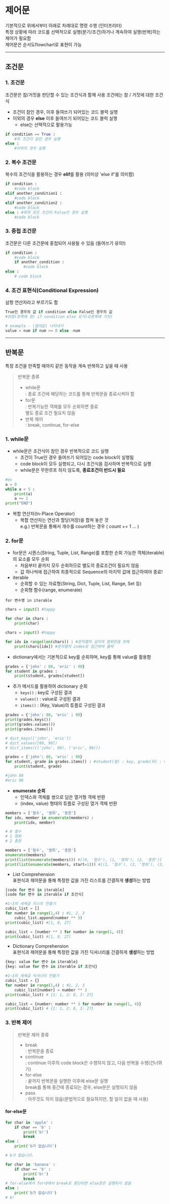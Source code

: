 # 제어문
기본적으로 위에서부터 아래로 차례대로 명령 수행 (인터프리터)  
특정 상황에 따라 코드를 선택적으로 실행(분기/조건)하거나 계속하여 실행(반복)하는 제어가 필요함  
제어문은 순서도flowchart로 표현이 가능

---

## 조건문
### 1. 조건문
조건문은 참/거짓을 판단할 수 있는 조건식과 함께 사용
조건에는 참 / 거짓에 대한 조건식  
- 조건이 참인 경우, 이후 들여쓰기 되어있는 코드 블럭 실행  
- 이외의 경우 **else** 이후 들여쓰기 되어있는 코드 블럭 실행  
    - else는 선택적으로 활용가능

```python
if condition == True :
    #위 조건이 참인 경우 실행
else :
    #이외의 경우 실행
```

### 2. 복수 조건문
복수의 조건식을 활용하는 경우 **elif**를 활용 (의미상 'else if'를 의미함)
```python
if condition : 
    #code block
elif another_condition1 : 
    #code block
elif another_condition2 : 
    #code block
else : #위의 모든 조건이 False인 경우 실행 
    #code block
```

### 3. 중첩 조건문
조건문은 다른 조건문에 중첩되어 사용될 수 있음 (들여쓰기 유의!)
```python
if condition : 
    #code block
    if another_condition : 
        #code block
else : 
    # code block
```

### 4. 조건 표현식(Conditional Expression)
삼항 연산자라고 부르기도 함  
```python 
True인 경우의 값 if condition else False인 경우의 값
#왼참(왼쪽에 참) if condition else 오거(오른쪽에 거짓)
```

```python
# example - |절대값| 나타내기 
value = num if num >= 0 else -num
```

---
## 반복문
특정 조건을 만족할 때까지 같은 동작을 계속 반복하고 싶을 때 사용
> 반복문 종류  
>   - while문   
: 종료 조건에 해당하는 코드를 통해 반복문을 종료시켜야 함  
>    - for문  
: 반복가능한 객체를 모두 순회하면 종료    
별도 종료 조건 필요치 않음  
>    - 반복 제어    
: break, continue, for-else  

### 1. while문
- while문은 조건식이 참인 경우 반복적으로 코드 실행
    - 조건이 True인 경우 들여쓰기 되어있는 code block이 실행됨
    - code block이 모두 실행되고, 다시 조건식을 검사하며 반복적으로 실행
    - while문은 무한루프 하지 않도록, **종료조건이 반드시 필요**

```python
#ex
a = 0
while a < 5 :
    print(a)
    a += 1
print("END")
```
- 복합 연산자(In-Place Operator)  
    - 복합 연산자는 연산과 할당(저장)을 합쳐 놓은 것  
e.g.) 반복문을 통해서 개수를 count하는 경우 ( count += 1 ... )

### 2. for문
- for문은 시퀀스(String, Tuple, List, Range)를 포함한 순회 가능한 객체(iterable)의 요소를 모두 순회  
    - 처음부터 끝까지 모두 순회하므로 별도의 종료조건이 필요치 않음
    - 값 하나씩에 접근하여 최종적으로 Sequence의 마지막 값에 접근하여야 종료! 
- iterable
    - 순회할 수 있는 자료형(String, Dict, Tuple, List, Range, Set 등)
    - 순회형 함수(range, enumerate)  

`for 변수명 in iterable`

```python
chars = input() #happy

for char in chars : 
    print(char)
```

```python
chars = input() #happy

for idx in range(len(chars)) : #문자열의 길이의 범위만큼 반복
    print(chars[idx]) #문자열의 index로 접근하여 출력
```

- dictionary에서는 기본적으로 key를 순회하며, key를 통해 value를 활용함
```python
grades = {'john' : 80, 'eric' : 90}
for student in grades :
    print(student, grades[student])
```

- 추가 메서드를 활용하여 dictionary 순회
    - `keys()` : key로 구성된 결과
    - `values()` : value로 구성된 결과
    - `items()` : (Key, Value)의 튜플로 구성된 결과

```python
grades = {'john': 80, 'eric' : 90}
print(grades.keys())
print(grades.values())
print(grades.items())

# dict_keys(['john', 'eric'])
# dict_values([80, 90])
# dict_items([('john', 80), ('eric', 90)])
```

```python
grades = {'john': 80, 'eric' : 90}
for student, grade in grades.items() : #student(앞) : key, grade(뒤) : value 
    print(student, grade)

#john 80
#eric 90
```

- **enumerate 순회**
    - 인덱스와 객체를 쌍으로 담은 열거형 객체 반환
    - (index, value) 형태의 튜플로 구성된 열거 객체 반환
```python
members = ['철수', '영희', '종한']
for idx, member in enumerate(members) :
    print(idx, member)

# 0 철수
# 1 영희
# 2 종한
```
```python
members = ['철수', '영희', '종한']
enumerate(members)
print(list(enumerate(members))) #[(0, '철수'), (1, '영희'), (2, '종한')]
print(list(enumerate(members, start=1))) #[(1, '철수'), (2, '영희'), (3, '종한')]
```

- List Comprehension  
표현식과 제어문을 통해 특정한 값을 가진 리스트를 간결하게 **생성**하는 방법  
```python
[code for 변수 in iterable]
[code for 변수 in iterable if 조건식]
```

```python
#1~3의 세제곱 리스트 만들기
cubic_list = []
for number in range(1,4) : #1, 2, 3
    cubic_list.append(number ** 3)
print(cubic_list) #[1, 8, 27]

cubic_list = [number ** 3 for number in range(1, 4)]
print(cubic_list) #[1, 8, 27]
```

- Dictionary Comprehension  
표현식과 제어문을 통해 특정한 값을 가진 딕셔너리를 간결하게 **생성**하는 방법 
 ```python
{key: value for 변수 in iterable}
{key: value for 변수 in iterable if 조건식}
```

```python
#1~3의 세제곱 딕셔너리 만들기
cubic_list = {}
for number in range(1,4) : #1, 2, 3
    cubic_list[number] = number ** 3
print(cubic_list) # {1: 1, 2: 8, 3: 27}

cubic_list = {number: number ** 3 for number in range(1, 4)}
print(cubic_list) # {1: 1, 2: 8, 3: 27}
```

### 3. 반복 제어
> 반복문 제어 종류  
>   - break   
: 반복문을 종료  
>    - continue  
: continue 이후의 code block은 수행하지 않고, 다음 반복을 수행(건너뛰기)     
>   - for-else    
: 끝까지 반복문을 실행한 이후에 else문 실행  
break를 통해 중간에 종료되는 경우, else문은 실행되지 않음
>   - pass  
: 아무것도 하지 않음(문법적으로 필요하지만, 할 일이 없을 때 사용) 

#### for-else문
```python
for char in 'apple' : 
    if char == 'b' :
        print('b!')
        break
else : 
    print('b가 없습니다')

# b가 없습니다. 
```
```python
for char in 'banana' :
    if char == 'b' :
        print('b!')
        break 
# for-else에서 for내에서 break로 중단되면 else문은 실행되지 않음
else : 
    print('b가 없습니다')
# b!
```

